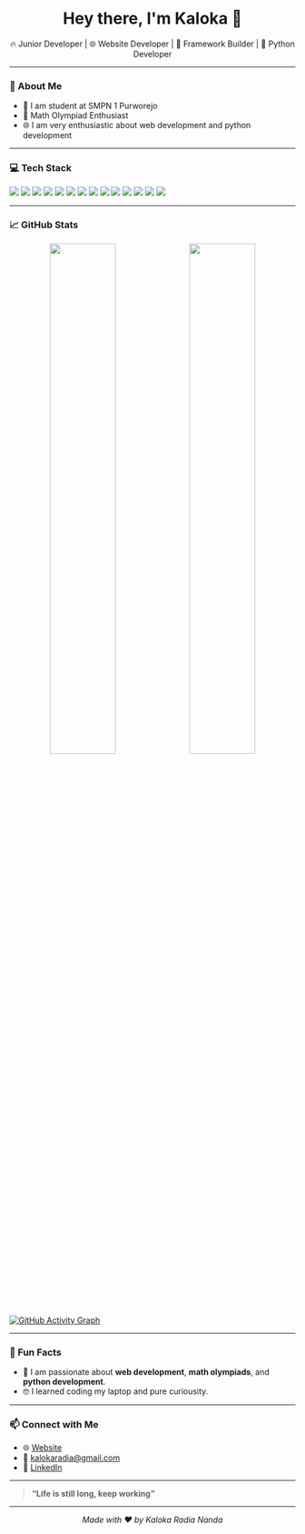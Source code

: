 <h1 align="center">Hey there, I'm Kaloka 👋</h1>

<p align="center">
  🔥 Junior Developer | 🌐 Website Developer | 🧠 Framework Builder | 🐍 Python Developer
</p>

---

### 🙌 About Me
- 🏫 I am student at SMPN 1 Purworejo
- 🥇 Math Olympiad Enthusiast
- 🌐 I am very enthusiastic about web development and python development

---

### 💻 Tech Stack
<p>
  <img src="https://img.shields.io/badge/-HTML5-E34F26?logo=html5&logoColor=white&style=flat" />
  <img src="https://img.shields.io/badge/-CSS3-1572B6?logo=css3&logoColor=white&style=flat" />
  <img src="https://img.shields.io/badge/-JavaScript-F7DF1E?logo=javascript&logoColor=black&style=flat" />
  <img src="https://img.shields.io/badge/-TypeScript-3178C6?logo=typescript&logoColor=white&style=flat" />
  <img src="https://img.shields.io/badge/-Python-3776AB?logo=python&logoColor=white&style=flat" />
  <img src="https://img.shields.io/badge/-Node.js-339933?logo=nodedotjs&logoColor=white&style=flat" />
  <img src="https://img.shields.io/badge/-React-61DAFB?logo=react&logoColor=black&style=flat" />
  <img src="https://img.shields.io/badge/-Next.js-000000?logo=next.js&logoColor=white&style=flat" />
  <img src="https://img.shields.io/badge/-Vite-646CFF?logo=vite&logoColor=white&style=flat" />
  <img src="https://img.shields.io/badge/-TailwindCSS-38B2AC?logo=tailwind-css&logoColor=white&style=flat" />
  <img src="https://img.shields.io/badge/-Django-092E20?logo=django&logoColor=white&style=flat" />
  <img src="https://img.shields.io/badge/-MySQL-4479A1?logo=mysql&logoColor=white&style=flat" />
  <img src="https://img.shields.io/badge/-Git-F05032?logo=git&logoColor=white&style=flat" />
  <img src="https://img.shields.io/badge/-GitHub-181717?logo=github&logoColor=white&style=flat" />
</p>

---

### 📈 GitHub Stats

<p align="center">
  <img width="48%" src="https://github-readme-stats.vercel.app/api?username=kalokaradia&show_icons=true&theme=tokyonight" />
  <img width="48%" src="https://github-readme-streak-stats.herokuapp.com/?user=kalokaradia&theme=tokyonight" />
</p>

[![GitHub Activity Graph](https://github-readme-activity-graph.vercel.app/graph?username=kalokaradia&theme=tokyo-night)](https://github.com/ashutosh00710/github-readme-activity-graph)

---

### 🎯 Fun Facts
- 🔎 I am passionate about **web development**, **math olympiads**, and **python development**.
- 🤓 I learned coding my laptop and pure curiousity.

---

### 📫 Connect with Me

- 🌐 [Website](https://kalokaradiananda.my.id)
- 📧 kalokaradia@gmail.com
- 💼 [LinkedIn](https://www.linkedin.com/in/kaloka-radia-nanda-b3ab73366/)


---

> **“Life is still long, keep working”**

---

<p align="center">
  <em>Made with ❤️ by Kaloka Radia Nanda</em>
</p>
